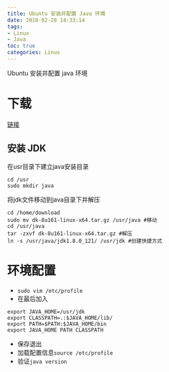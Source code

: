 ```yaml
---
title: Ubuntu 安装并配置 Java 环境
date: 2018-02-28 14:33:14
tags:
- Linux
- Java
toc: true
categories: Linux
---
```

Ubuntu 安装并配置 java 环境
<!--more-->
# 下载

[链接](http://www.oracle.com/technetwork/java/javase/downloads/jdk8-downloads-2133151.htm)

## 安装 JDK

在usr目录下建立java安装目录
```
cd /usr
sudo mkdir java
```
将jdk文件移动到java目录下并解压

```
cd /home/download
sudo mv dk-8u161-linux-x64.tar.gz /usr/java #移动
cd /usr/java
tar -zxvf dk-8u161-linux-x64.tar.gz #解压
ln -s /usr/java/jdk1.8.0_121/ /usr/jdk #创建快捷方式
```

# 环境配置
- `sudo vim /etc/profile`
- 在最后加入

```
export JAVA_HOME=/usr/jdk
export CLASSPATH=.:$JAVA_HOME/lib/
export PATH=$PATH:$JAVA_HOME/bin
export JAVA_HOME PATH CLASSPATH
```
- 保存退出
- 加载配置信息`source /etc/profile`
-  验证`java version`

